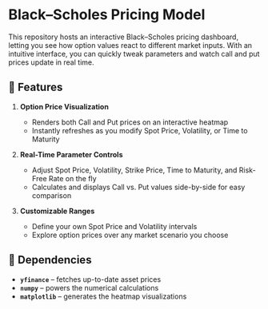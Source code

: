# Black–Scholes Pricing Model

This repository hosts an interactive Black–Scholes pricing dashboard, letting you see how option values react to different market inputs. With an intuitive interface, you can quickly tweak parameters and watch call and put prices update in real time.

## 🚀 Features

1. **Option Price Visualization**  
   - Renders both Call and Put prices on an interactive heatmap  
   - Instantly refreshes as you modify Spot Price, Volatility, or Time to Maturity  

2. **Real-Time Parameter Controls**  
   - Adjust Spot Price, Volatility, Strike Price, Time to Maturity, and Risk-Free Rate on the fly  
   - Calculates and displays Call vs. Put values side-by-side for easy comparison  

3. **Customizable Ranges**  
   - Define your own Spot Price and Volatility intervals  
   - Explore option prices over any market scenario you choose  

## 🔧 Dependencies

- **`yfinance`** – fetches up-to-date asset prices  
- **`numpy`** – powers the numerical calculations  
- **`matplotlib`** – generates the heatmap visualizations  
